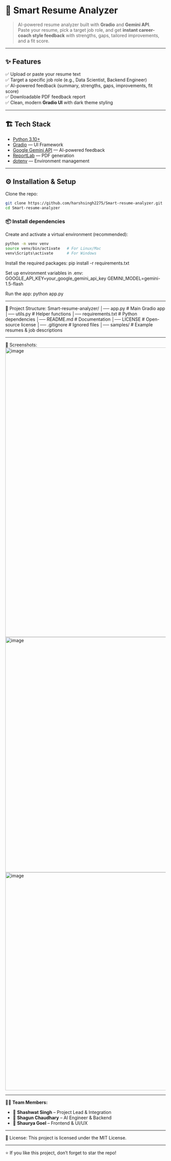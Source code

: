 # 🚀 Smart Resume Analyzer

> AI-powered resume analyzer built with **Gradio** and **Gemini API**.  
Paste your resume, pick a target job role, and get **instant career-coach style feedback** with strengths, gaps, tailored improvements, and a fit score.

---

## ✨ Features
✅ Upload or paste your resume text  
✅ Target a specific job role (e.g., Data Scientist, Backend Engineer)  
✅ AI-powered feedback (summary, strengths, gaps, improvements, fit score)  
✅ Downloadable PDF feedback report  
✅ Clean, modern **Gradio UI** with dark theme styling  

---

## 🏗️ Tech Stack
- [Python 3.10+](https://www.python.org/)  
- [Gradio](https://www.gradio.app/) — UI Framework  
- [Google Gemini API](https://ai.google.dev/) — AI-powered feedback  
- [ReportLab](https://www.reportlab.com/) — PDF generation  
- [dotenv](https://pypi.org/project/python-dotenv/) — Environment management  

---

## ⚙️ Installation & Setup

Clone the repo:
```bash
git clone https://github.com/harshsingh2275/Smart-resume-analyzer.git
cd Smart-resume-analyzer
```

### 📦 Install dependencies

Create and activate a virtual environment (recommended):

```bash
python -m venv venv
source venv/bin/activate   # For Linux/Mac
venv\Scripts\activate      # For Windows
```
Install the required packages:
pip install -r requirements.txt

Set up environment variables in .env:
GOOGLE_API_KEY=your_google_gemini_api_key
GEMINI_MODEL=gemini-1.5-flash

Run the app:
python app.py

---

📂 Project Structure:
Smart-resume-analyzer/
│── app.py # Main Gradio app
│── utils.py # Helper functions
│── requirements.txt # Python dependencies
│── README.md # Documentation
│── LICENSE # Open-source license
│── .gitignore # Ignored files
│── samples/ # Example resumes & job descriptions

---

📸 Screenshots:
<img width="1896" height="907" alt="image" src="https://github.com/user-attachments/assets/1712e6bb-3af7-4e91-ae6a-dc765ef3dfee" />
<img width="1895" height="737" alt="image" src="https://github.com/user-attachments/assets/a9608600-a904-4e18-bbfe-7baad810c0f8" />
<img width="1881" height="683" alt="image" src="https://github.com/user-attachments/assets/5c07641a-b5cd-4041-b212-6b90e2404953" />

---

👨‍💻 **Team Members:**

- 🚀 **Shashwat Singh** – Project Lead & Integration
- 🤖 **Shagun Chaudhary** – AI Engineer & Backend  
- 🎨 **Shaurya Goel** – Frontend & UI/UX  

---

📜 License:
This project is licensed under the MIT License.

---

⭐ If you like this project, don’t forget to star the repo!



